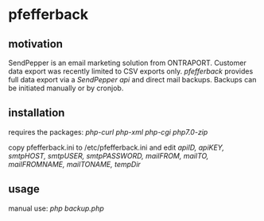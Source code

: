 # pfefferback


## motivation
SendPepper is an email marketing solution from ONTRAPORT. Customer data export was recently limited to CSV exports only.
*pfefferback* provides full data export via a _SendPepper api_ and direct mail backups. Backups can be initiated manually or by cronjob.

## installation
requires the packages:
*php-curl*
*php-xml*
*php-cgi*
*php7.0-zip*


copy pfefferback.ini to /etc/pfefferback.ini and edit
_apiID, apiKEY, smtpHOST, smtpUSER, smtpPASSWORD, mailFROM, mailTO, mailFROMNAME, mailTONAME, tempDir_

## usage
manual use: _php backup.php_
